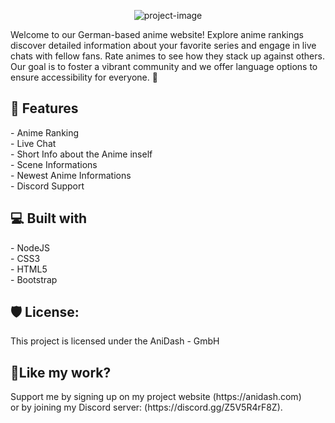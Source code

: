 <p align="center"><img src="https://i.imgur.com/xJZRzZu.png" alt="project-image"></p>

<p id="description">  Welcome to our German-based anime website! Explore anime rankings discover detailed information about your favorite series and engage in live chats with fellow fans. Rate animes to see how they stack up against others. Our goal is to   foster a vibrant community and we offer language options to ensure accessibility for everyone. 🌸</p>

<h2>🧐 Features</h2>
  - Anime Ranking<br>
  - Live Chat<br>
  - Short Info about the Anime inself<br>
  - Scene Informations<br>
  - Newest Anime Informations<br>
  - Discord Support<br>

<h2>💻 Built with</h2>
  - NodeJS<br>
  - CSS3<br>
  - HTML5<br>
  - Bootstrap<br>

<h2>🛡️ License:</h2>
  This project is licensed under the AniDash - GmbH

<h2>💖Like my work?</h2>
  Support me by signing up on my project website (https://anidash.com)<br>or by joining my Discord server: (https://discord.gg/Z5V5R4rF8Z).

